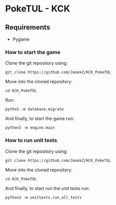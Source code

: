 # PokeTUL - KCK

## Requirements
- Pygame

### How to start the game
Clone the git repository using:
```
git clone https://github.com/JanekZ/KCK_PokeTUL
```

Move into the cloned repository:
```
cd KCK_PokeTUL
```

Run:
```
pytho3 -m database.migrate
```

And finally, to start the game run:
```
python3 -m engine.main
```

### How to run unit tests
Clone the git repository using:
```
git clone https://github.com/JanekZ/KCK_PokeTUL
```

Move into the cloned repository:
```
cd KCK_PokeTUL
```

And finally, to start run the unit tests run:
```
python3 -m unittests.run_all_tests
```
